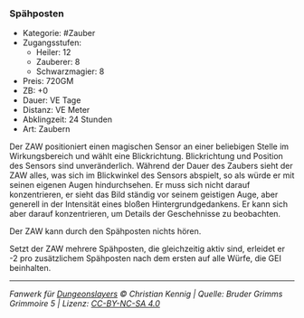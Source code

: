 ### Spähposten

- Kategorie: #Zauber
- Zugangsstufen:
  - Heiler: 12
  - Zauberer: 8
  - Schwarzmagier: 8
- Preis: 720GM
- ZB: +0
- Dauer: VE Tage
- Distanz: VE Meter
- Abklingzeit: 24 Stunden
- Art: Zaubern



Der ZAW positioniert einen magischen Sensor an einer beliebigen Stelle im Wirkungsbereich und wählt eine Blickrichtung. Blickrichtung und Position des Sensors sind unveränderlich. Während der Dauer des Zaubers sieht der ZAW alles, was sich im Blickwinkel des Sensors abspielt, so als würde er mit seinen eigenen Augen hindurchsehen. Er muss sich nicht darauf konzentrieren, er sieht das Bild ständig vor seinem geistigen Auge, aber generell in der Intensität eines bloßen Hintergrundgedankens. Er kann sich aber darauf konzentrieren, um Details der Geschehnisse zu beobachten.

Der ZAW kann durch den Spähposten nichts hören.

Setzt der ZAW mehrere Spähposten, die gleichzeitig aktiv sind, erleidet er -2 pro zusätzlichem Spähposten nach dem ersten auf alle Würfe, die GEI beinhalten.

---

_Fanwerk für [Dungeonslayers](https://www.dungeonslayers.net/) © Christian Kennig | Quelle: Bruder Grimms Grimmoire 5 | Lizenz: [CC-BY-NC-SA 4.0](https://creativecommons.org/licenses/by-nc-sa/4.0/deed.de)_
